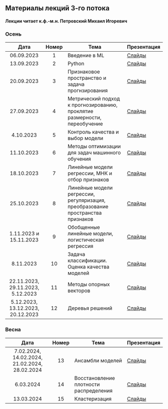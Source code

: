 ## Материалы лекций 3-го потока 
#### Лекции читает  к.ф.-м.н. Петровский Михаил Игоревич

### Осень

| Дата | Номер | Тема | Презентация |
| :---: | :---: | --- | --- |
| 06.09.2023 | 1 | Введение в ML | [Слайды](https://github.com/MSU-ML-COURSE/ML-COURSE-23-24/blob/main/slides/3_stream/ML1-intro.pdf) | 
| 13.09.2023 | 2 | Python | [Слайды](https://github.com/MSU-ML-COURSE/ML-COURSE-23-24/blob/main/slides/3_stream/ML2-Python.pdf) | 
| 20.09.2023 | 3 | Признаковое пространство и задача прогнзирования| [Слайды](https://github.com/MSU-ML-COURSE/ML-COURSE-23-24/blob/main/slides/3_stream/ML3-Predict.pdf) | 
| 27.09.2023 | 4 | Метрический подход к прогнозированию, проклятие размерности, переобучение| [Слайды](https://github.com/MSU-ML-COURSE/ML-COURSE-23-24/blob/main/slides/3_stream/ML4-metric.pdf) |
| 4.10.2023 | 5 | Контроль качества и выбор модели | [Слайды](https://github.com/MSU-ML-COURSE/ML-COURSE-23-24/blob/main/slides/3_stream/ML5-control.pdf) | 
| 11.10.2023 | 6 | Методы оптимизации для задач машинного обучения | [Слайды](https://github.com/MSU-ML-COURSE/ML-COURSE-23-24/blob/main/slides/3_stream/ML6-opt.pdf) | 
| 18.10.2023 | 7 | Линейные модели регрессии, МНК и отбор признаков | [Слайды](https://github.com/MSU-ML-COURSE/ML-COURSE-23-24/blob/main/slides/3_stream/ML7-Reg.pdf) | 
| 25.10.2023 | 8 | Линейные модели регрессии, регуляризация, преобразование пространства признаков | [Слайды](https://github.com/MSU-ML-COURSE/ML-COURSE-23-24/blob/main/slides/3_stream/ML8-Reg.pdf) | 
| 1.11.2023 и 15.11.2023| 9 | Обобщенные линейные модели, логистическая регрессия | [Слайды](https://github.com/MSU-ML-COURSE/ML-COURSE-23-24/blob/main/slides/3_stream/ML9-GLM.pdf) | 
| 8.11.2023 | 10 | Задача классификации. Оценка качества моделей | [Слайды](https://github.com/MSU-ML-COURSE/ML-COURSE-23-24/blob/main/slides/3_stream/ML10-CLassQual.pdf) | 
| 22.11.2023, 29.11.2023, 5.12.2023 | 11 | Методы опорных векторов | [Слайды](https://github.com/MSU-ML-COURSE/ML-COURSE-23-24/blob/main/slides/3_stream/ML11-SVM.pdf) | 
| 5.12.2023, 13.12.2023, 20.12.2023 | 12 | Деревья решений | [Слайды](https://github.com/MSU-ML-COURSE/ML-COURSE-23-24/blob/main/slides/3_stream/ML12-Tree.pdf) | 

### Весна

| Дата | Номер | Тема | Презентация |
| :---: | :---: | --- | --- |
| 7.02.2024, 14.02.2024, 21.02.2024, 28.02.2024  | 13 | Ансамбли моделей | [Слайды](https://github.com/MSU-ML-COURSE/ML-COURSE-23-24/blob/main/slides/3_stream/ML13-Ensembles.pdf) | 
| 6.03.2024  | 14 | Восстановление плотности распределения | [Слайды](https://github.com/MSU-ML-COURSE/ML-COURSE-23-24/blob/main/slides/3_stream/ML14-KDE+EM.pdf) | 
| 13.03.2024  | 15 | Кластеризация | [Слайды](https://github.com/MSU-ML-COURSE/ML-COURSE-23-24/blob/main/slides/3_stream/ML15-Clustering.pdf) | 
